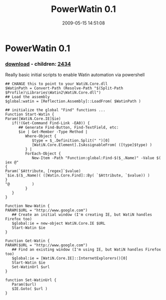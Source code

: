 ﻿---
pid:            1108
poster:         Joel Bennett
title:          PowerWatin 0.1
date:           2009-05-15 14:51:08
format:         posh
parent:         0
parent:         0
children:       2434
---

# PowerWatin 0.1

### [download](1108.ps1) - children: [2434](2434.md)

Really basic initial scripts to enable Watin automation via powershell

```posh
## CHANGE this to point to your WatiN.Core.dll
$WatinPath = Convert-Path (Resolve-Path "$(Split-Path $Profile)\Libraries\Watin2\WatiN.Core.dll")
## Load the assembly
$global:watin = [Reflection.Assembly]::LoadFrom( $WatinPath )

## initialize the global "Find" functions ...
Function Start-Watin {
Param([WatiN.Core.IE]$ie)
   if(!(Get-Command Find-Link -EA0)) {
      ## Generate Find-Button, Find-TextField, etc:
      $ie | Get-Member -Type Method |
         Where-Object {
            $type = $_.Definition.Split(" ")[0]
            [WatiN.Core.Element].IsAssignableFrom( ([type]$type) )
         } | 
         ForEach-Object {
            New-Item -Path "Function:global:Find-$($_.Name)" -Value $( iex @"
{
Param(`$Attribute, [regex]`$value)
`$ie.$($_.Name)( ([Watin.Core.Find]::By( `$Attribute, `$value)) )
}
"@          )
         }
   }
}

Function New-Watin {
PARAM($URL = "http://www.google.com")
   ## Create an initial window (I'm creating IE, but WatiN handles Firefox too)
   $global:ie = new-object WatiN.Core.IE $URL
   Start-Watin $ie
}

Function Get-Watin {
PARAM($URL = "http://www.google.com")
   ## Find an existing window (I'm using IE, but WatiN handles Firefox too)
   $global:ie = [WatiN.Core.IE]::InternetExplorers()[0]
   Start-Watin $ie
   Set-WatinUrl $url
}

function Set-WatinUrl {
   Param($url) 
   $IE.Goto( $url )
}

```
